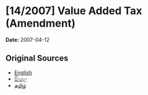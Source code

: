 # [14/2007] Value Added Tax	 (Amendment)

**Date:** 2007-04-12

## Original Sources

- [English](https://documents.gov.lk/view/acts/2007/4/14-2007_E.pdf)
- [සිංහල](https://documents.gov.lk/view/acts/2007/4/14-2007_S.pdf)
- [தமிழ்](https://documents.gov.lk/view/acts/2007/4/14-2007_T.pdf)
